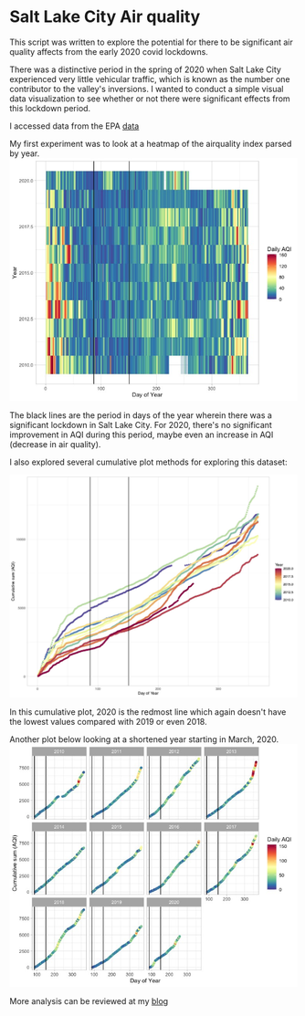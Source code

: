 # Salt Lake City Air quality
This script was written to explore the potential for there to be significant air quality affects from the early 2020 covid lockdowns.

There was a distinctive period in the spring of 2020 when Salt Lake City experienced very little vehicular traffic, which is known as the number one contributor to the valley's inversions. I wanted to conduct a simple visual data visualization to see whether or not there were significant effects from this lockdown period.  

I accessed data from the EPA [data](https://www.epa.gov/outdoor-air-quality-data)

My first experiment was to look at a heatmap of the airquality index parsed by year.
![Air quality index heatmap](Daily_heatmap.jpeg)

The black lines are the period in days of the year wherein there was a significant lockdown in Salt Lake City.  For 2020, there's no significant improvement in AQI during this period, maybe even an increase in AQI (decrease in air quality).

I also explored several cumulative plot methods for exploring this dataset:

![Cumulative plot all year](cumulative-plot_all_year.jpg)

In this cumulative plot, 2020 is the redmost line which again doesn't have the lowest values compared with 2019 or even 2018.

Another plot below looking at a shortened year starting in March, 2020.
![short year faceted](shortend_year_faceted.jpeg)

More analysis can be reviewed at my [blog](https://matthewmorriss.weebly.com/codeblog/salt-lake-city-lockdown-aq)

